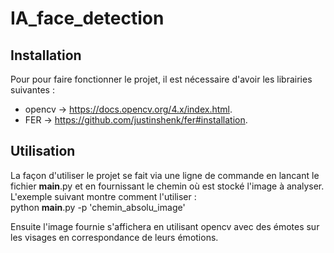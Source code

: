 # IA_face_detection
## Installation
Pour pour faire fonctionner le projet, il est nécessaire d'avoir les librairies suivantes :
  * opencv -> https://docs.opencv.org/4.x/index.html.
  * FER -> https://github.com/justinshenk/fer#installation.

## Utilisation
La façon d'utiliser le projet se fait via une ligne de commande en lancant le fichier __main__.py et en fournissant le chemin où est stocké l'image à analyser. 
L'exemple suivant montre comment l'utiliser : </br>
   python __main__.py -p 'chemin_absolu_image'

Ensuite l'image fournie s'affichera en utilisant opencv avec des émotes sur les visages en correspondance de leurs émotions.
